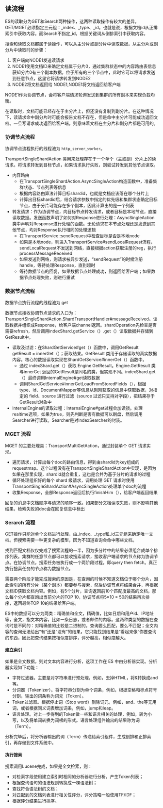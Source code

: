 ## 读流程

ES的读取分为GET和Search两种操作，这两种读取操作有较大的差异，GET/MGET必须指定三元组：_index、_type、_id。也就是说，根据文档id从正排索引中获取内容。而Search不指定_id，根据关键词从倒排索引中获取内容。

搜索和读取文档都属于读操作，可以从主分片或副分片中读取数据。从主分片或副分片中读取时的步骤：

1. 客户端向NODE1发送读请求
2. NODE1使用文档ID来确定文档属于分片0，通过集群状态中的内容路由表信息获知分片0有三个副本数据，位于所有的三个节点中，此时它可以将请求发送到任意节点，这里它将请求转发到NODE2
3. NODE2将文档返回给 NODE1,NODE1将文档返回给客户端

NODE1作为协调节点，会将客户端请求轮询发送到集群的所有副本来实现负载均衡。

在读取时，文档可能已经存在于主分片上，但还没有复制到副分片。在这种情况下，读请求命中副分片时可能会报告文档不存在，但是命中主分片可能成功返回文档。一旦写请求成功返回给客户端，则意味着文档在主分片和副分片都是可用的。

### 协调节点流程

协调节点流程执行的线程池为 `http_server_worker`。

TransportSingleShardAction 类用来处理存在于一个单个（主或副）分片上的读请求。将请求转发到目标节点，如果请求执行失败，则尝试转发到其他节点读取。

- 内容路由
  - 在TransportSingleShardAction.AsyncSingleAction构造函数中，准备集群状态、节点列表等信息
  - 根据内容路由算法计算目标shardid，也就是文档应该落在哪个分片上
  - 计算出目标shardid后，结合请求参数中指定的优先级和集群状态确定目标节点，由于分片可能存在多个副本，因此计算出的是一个列表
- 转发请求：作为协调节点，向目标节点转发请求，或者目标是本地节点，直接读取数据。发送函数声明了如何对Response进行处理：AsyncSingleAction类中声明对Response进行处理的函数。无论请求在本节点处理还是发送到其他节点，均对Response执行相同的处理逻辑
  - 在TransportService::sendRequest中检查目标是否是本地node
  - 如果是本地node，则进入TransportService#sendLocalRequest流程，sendLocalRequest不发送到网络，直接根据action获取注册的reg，执行processMessageReceived
  - 如果发送到网络，则请求被异步发送，“sendRequest”的时候注册handle，等待处理Response，直到超时
  - 等待数据节点的回复，如果数据节点处理成功，则返回给客户端；如果数据节点处理失败，则进行重试

### 数据节点流程

数据节点执行流程的线程池为 get

数据节点接收协调节点请求的入口为：TransportSingleShardAction.ShardTransportHandler#messageReceived。读取数据并组织成Response，给客户端channel返回。shardOperation先检查是否需要refresh，然后调用indexShard.getService（）.get（）读取数据并存储到GetResult中。

- 读取及过滤：在ShardGetService#get（）函数中，调用GetResult getResult = innerGet（）；获取结果。GetResult 类用于存储读取的真实数据内容。核心的数据读取实现在ShardGetService#innerGet（）函数中。
  - 通过 indexShard.get（）获取 Engine.GetResult。Engine.GetResult 类与innerGet 返回的GetResult是同名的类，但实现不同。indexShard.get（）最终调用InternalEngine#get读取数据
  - 调用ShardGetService#innerGetLoadFromStoredFields（），根据type、id、DocumentMapper等信息从刚刚获取的信息中获取数据，对指定的 field、source 进行过滤（source 过滤只支持对字段），把结果存于GetResult对象中
- InternalEngine的读取过程：InternalEngine#get过程会加读锁。处理realtime选项，如果为true，则先判断是否有数据可以刷盘，然后调用Searcher进行读取。Searcher是对IndexSearcher的封装。



### MGET 流程

MGET 的主要处理类：TransportMultiGetAction，通过封装单个 GET 请求实现。

- 遍历请求，计算出每个doc的路由信息，得到由shardid为key组成的requestmap。这个过程没有在TransportSingleShardAction中实现，是因为如果在那里实现，shardid就会重复，这也是合并为基于分片的请求的过程
- 循环处理组织好的每个 shard 级请求，调用处理 GET 请求时使用TransportSingleShardAction#AsyncSingleAction处理单个doc的流程
- 收集Response，全部Response返回后执行finishHim（），给客户端返回结果

回复的消息中文档顺序与请求的顺序一致。如果部分文档读取失败，则不影响其他结果，检索失败的doc会在回复信息中标出



### Serarch 流程

GET操作只能对单个文档进行处理，由_index、_type和_id三元组来确定唯一文档。但搜索需要一种更复杂的模型，因为不知道查询会命中哪些文档。

找到匹配文档仅仅完成了搜索流程的一半，因为多分片中的结果必须组合成单个排序列表。集群的任意节点都可以接收搜索请求，接收客户端请求的节点称为协调节点。在协调节点，搜索任务被执行成一个两阶段过程，即query then fetch。真正执行搜索任务的节点称为数据节点。

需要两个阶段才能完成搜索的原因是，在查询的时候不知道文档位于哪个分片，因此索引的所有分片（某个副本）都要参与搜索，然后协调节点将结果合并，再根据文档ID获取文档内容。例如，有5个分片，查询返回前10个匹配度最高的文档，那么每个分片都查询出当前分片的TOP 10，协调节点将5×10 = 50的结果再次排序，返回最终TOP 10的结果给客户端。



ES中的数据可以分为两类：精确值和全文，精确值，比如日期和用户id、IP地址等，全文，指文本内容，比如一条日志，或者邮件的内容。这两种类型的数据在查询时是不同的：对精确值的比较是二进制的，查询要么匹配，要么不匹配；全文内容的查询无法给出“有”还是“没有”的结果，它只能找到结果是“看起来像”你要查询的东西，因此把查询结果按相似度排序，评分越高，相似度越大。



#### 建立索引

如果是全文数据，则对文本内容进行分析，这项工作在 ES 中由分析器实现。分析器实现如下功能：

- 字符过滤器。主要是对字符串进行预处理，例如，去掉HTML，将&转换成and等。
- 分词器（Tokenizer）。将字符串分割为单个词条，例如，根据空格和标点符号分割，输出的词条称为词元（Token）。
- Token过滤器。根据停止词（Stop word）删除词元，例如，and、the等无用词，或者根据同义词表增加词条，例如，jump和leap。
- 语言处理。对上一步得到的Token做一些和语言相关的处理，例如，转为小写，以及将单词转换为词根的形式。语言处理组件输出的结果称为词（Term）。

分析完毕后，将分析器输出的词（Term）传递给索引组件，生成倒排和正排索引，再存储到文件系统中。

####  执行搜索

搜索调用Lucene完成，如果是全文检索，则：

- 对检索字段使用建立索引时相同的分析器进行分析，产生Token列表；
- 根据查询语句的语法规则转换成一棵语法树；
- 查找符合语法树的文档；
- 对匹配到的文档列表进行相关性评分，评分策略一般使用TF/IDF；
- 根据评分结果进行排序。

